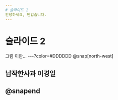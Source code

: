 ```yaml
---
# 슬라이드 1
안녕하세요, 반갑습니다.
---
```

# 슬라이드 2
그럼 이만...
---?color=#DDDDDD
@snap[north-west]
## 납작한사과 이경일
@snapend
---
